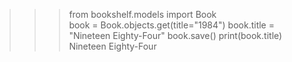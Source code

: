 >>> from bookshelf.models import Book   
>>> book = Book.objects.get(title="1984")
>>> book.title = "Nineteen Eighty-Four"
>>> book.save()
>>> print(book.title)
Nineteen Eighty-Four